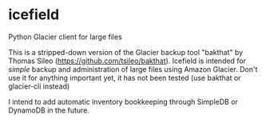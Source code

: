 icefield
========

Python Glacier client for large files

This is a stripped-down version of the Glacier backup tool "bakthat" by Thomas Sileo (https://github.com/tsileo/bakthat).
Icefield is intended for *simple* backup and administration of large files using Amazon Glacier. 
Don't use it for anything important yet, it has not been tested (use bakthat or glacier-cli instead)

I intend to add automatic inventory bookkeeping through SimpleDB or DynamoDB in the future.
